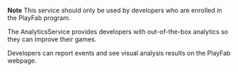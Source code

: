 **Note** This service should only be used by developers who are enrolled in
the PlayFab program.

The AnalyticsService provides developers with out-of-the-box analytics so they
can improve their games.

Developers can report events and see visual analysis results on the PlayFab
webpage.